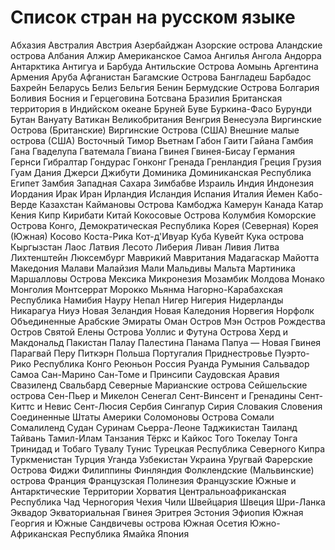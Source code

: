 Список стран на русском языке
====================

Абхазия
Австралия
Австрия
Азербайджан
Азорские острова
Аландские острова
Албания
Алжир
Американское Самоа
Ангилья
Ангола
Андорра
Антарктика
Антигуа и Барбуда
Антильские Острова
Аомынь
Аргентина
Армения
Аруба
Афганистан
Багамские Острова
Бангладеш
Барбадос
Бахрейн
Беларусь
Белиз
Бельгия
Бенин
Бермудские Острова
Болгария
Боливия
Босния и Герцеговина
Ботсвана
Бразилия
Британская территория в Индийском океане
Бруней
Буве
Буркина-Фасо
Бурунди
Бутан
Вануату
Ватикан
Великобритания
Венгрия
Венесуэла
Виргинские Острова (Британские)
Виргинские Острова (США)
Внешние малые острова (США)
Восточный Тимор
Вьетнам
Габон
Гаити
Гайана
Гамбия
Гана
Гваделупа
Гватемала
Гвиана
Гвинея
Гвинея-Бисау
Германия
Гернси
Гибралтар
Гондурас
Гонконг
Гренада
Гренландия
Греция
Грузия
Гуам
Дания
Джерси
Джибути
Доминика
Доминиканская Республика
Египет
Замбия
Западная Сахара
Зимбабве
Израиль
Индия
Индонезия
Иордания
Ирак
Иран
Ирландия
Исландия
Испания
Италия
Йемен
Кабо-Верде
Казахстан
Каймановы Острова
Камбоджа
Камерун
Канада
Катар
Кения
Кипр
Кирибати
Китай
Кокосовые Острова
Колумбия
Коморские Острова
Конго, Демократическая Республика
Корея (Северная)
Корея (Южная)
Косово
Коста-Рика
Кот-д'Ивуар
Куба
Кувейт
Кука острова
Кыргызстан
Лаос
Латвия
Лесото
Либерия
Ливан
Ливия
Литва
Лихтенштейн
Люксембург
Маврикий
Мавритания
Мадагаскар
Майотта
Македония
Малави
Малайзия
Мали
Мальдивы
Мальта
Мартиника
Маршалловы Острова
Мексика
Микронезия
Мозамбик
Молдова
Монако
Монголия
Монтсеррат
Морокко
Мьянма
Нагорно-Карабахская Республика
Намибия
Науру
Непал
Нигер
Нигерия
Нидерланды
Никарагуа
Ниуэ
Новая Зеландия
Новая Каледония
Норвегия
Норфолк
Объединенные Арабские Эмираты
Оман
Остров Мэн
Остров Рождества
Остров Святой Елены
Острова Уоллис и Футуна
Острова Херд и Макдональд
Пакистан
Палау
Палестина
Панама
Папуа — Новая Гвинея
Парагвай
Перу
Питкэрн
Польша
Португалия
Приднестровье
Пуэрто-Рико
Республика Конго
Реюньон
Россия
Руанда
Румыния
Сальвадор
Самоа
Сан-Марино
Сан-Томе и Принсипи
Саудовская Аравия
Свазиленд
Свальбард
Северные Марианские острова
Сейшельские острова
Сен-Пьер и Микелон
Сенегал
Сент-Винсент и Гренадины
Сент-Киттс и Невис
Сент-Люсия
Сербия
Сингапур
Сирия
Словакия
Словения
Соединенные Штаты Америки
Соломоновы Острова
Сомали
Сомалиленд
Судан
Суринам
Сьерра-Леоне
Таджикистан
Таиланд
Тайвань
Тамил-Илам
Танзания
Тёркс и Кайкос
Того
Токелау
Тонга
Тринидад и Тобаго
Тувалу
Тунис
Турецкая Республика Северного Кипра
Туркменистан
Турция
Уганда
Узбекистан
Украина
Уругвай
Фарерские Острова
Фиджи
Филиппины
Финляндия
Фолклендские (Мальвинские) острова
Франция
Французская Полинезия
Французские Южные и Антарктические Территории
Хорватия
Центральноафриканская Республика
Чад
Черногория
Чехия
Чили
Швейцария
Швеция
Шри-Ланка
Эквадор
Экваториальная Гвинея
Эритрея
Эстония
Эфиопия
Южная Георгия и Южные Сандвичевы острова
Южная Осетия
Южно-Африканская Республика
Ямайка
Япония
